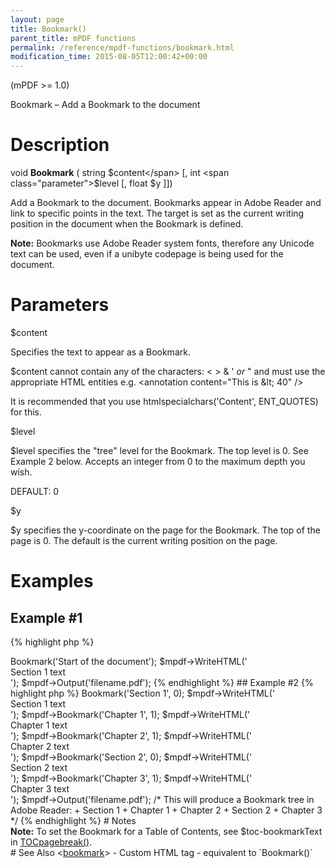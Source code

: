 ```yaml
---
layout: page
title: Bookmark()
parent_title: mPDF functions
permalink: /reference/mpdf-functions/bookmark.html
modification_time: 2015-08-05T12:00:42+00:00
---
```


(mPDF >= 1.0)

Bookmark – Add a Bookmark to the document

# Description

void **Bookmark** ( 
string <span class="parameter">$content</span> 
[, int <span class="parameter">$level</span> 
[, float <span class="parameter">$y</span> 
]])

Add a Bookmark to the document. Bookmarks appear in Adobe Reader and link to specific points in the text. 
The target is set as the current writing position in the document when the Bookmark is defined.

<div class="alert alert-info" role="alert">
	<strong>Note:</strong> Bookmarks use Adobe Reader system fonts, therefore any Unicode text can be used, even 
    if a unibyte codepage is being used for the document.
</div>

# Parameters

<span class="parameter">$content</span>

Specifies the text to appear as a Bookmark.

<span class="parameter">$content</span> cannot contain any of the characters: &lt; &gt; &amp; ' *or* " and must use 
the appropriate HTML entities e.g. &lt;annotation content="This is &amp;lt; 40" /&gt;

It is recommended that you use htmlspecialchars('Content', ENT_QUOTES) for this.

<span class="parameter">$level</span>

<span class="parameter">$level</span> specifies the "tree" level for the Bookmark. The top level is 0. See Example 2 
below. Accepts an integer from 0 to the maximum depth you wish.

<span class="smallblock">DEFAULT</span>: 0

<span class="parameter">$y</span>

<span class="parameter">$y</span> specifies the y-coordinate on the page for the Bookmark. The top of the page is 0. 
The default is the current writing position on the page.

<span class="smallblock"></span>

# Examples

## Example #1

{% highlight php %}
<?php

$mpdf = new \Mpdf\Mpdf();

$mpdf->Bookmark('Start of the document');

$mpdf->WriteHTML('<div>Section 1 text</div>');

$mpdf->Output('filename.pdf');
{% endhighlight %}

## Example #2

{% highlight php %}
<?php

$mpdf = new \Mpdf\Mpdf();

$mpdf->Bookmark('Section 1', 0);
$mpdf->WriteHTML('<div>Section 1 text</div>');

$mpdf->Bookmark('Chapter 1', 1);
$mpdf->WriteHTML('<div>Chapter 1 text</div>');

$mpdf->Bookmark('Chapter 2', 1);
$mpdf->WriteHTML('<div>Chapter 2 text</div>');

$mpdf->Bookmark('Section 2', 0);
$mpdf->WriteHTML('<div>Section 2 text</div>');

$mpdf->Bookmark('Chapter 3', 1);
$mpdf->WriteHTML('<div>Chapter 3 text</div>');

$mpdf->Output('filename.pdf');

/*
This will produce a Bookmark tree in Adobe Reader:

+ Section 1

  + Chapter 1

  + Chapter 2

+ Section 2

  + Chapter 3

*/

{% endhighlight %}

# Notes

<div class="alert alert-info" role="alert">
	<strong>Note:</strong> To set the Bookmark for a Table of Contents, see 
    <span class="parameter">$toc-bookmarkText</span> in 
    <a href="{{ "/reference/mpdf-functions/tocpagebreak.html" | prepend: site.baseurl }}">TOCpagebreak()</a>.
</div>

# See Also

&lt;<a href="{{ "/reference/html-control-tags/bookmark.html" | prepend: site.baseurl }}">bookmark</a>&gt; - Custom HTML tag - equivalent to `Bookmark()`
